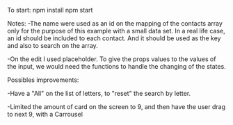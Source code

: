 To start:
npm install
npm start


Notes:
-The name were used as an id on the mapping of the contacts array only for the purpose of this example with a small data set. In a real life case, an id should be included to each contact. And it should be used as the key and also to search on the array.

-On the edit I used placeholder. To give the props values to the values of the input, we would need the functions to handle the changing of the states.

Possibles improvements:

-Have a "All" on the list of letters, to "reset" the search by letter.

-Limited the amount of card on the screen to 9, and then have the user drag to next 9, with a Carrousel
